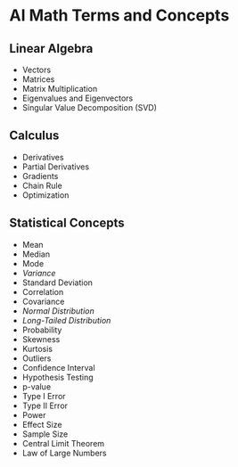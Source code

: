 # AI Math Terms and Concepts

## Linear Algebra
  - Vectors
  - Matrices
  - Matrix Multiplication
  - Eigenvalues and Eigenvectors
  - Singular Value Decomposition (SVD)

## Calculus
  - Derivatives
  - Partial Derivatives
  - Gradients
  - Chain Rule
  - Optimization

## Statistical Concepts
  - Mean
  - Median
  - Mode
  - *Variance*
  - Standard Deviation
  - Correlation
  - Covariance
  - *Normal Distribution*
  - *Long-Tailed Distribution*
  - Probability
  - Skewness
  - Kurtosis
  - Outliers
  - Confidence Interval
  - Hypothesis Testing
  - p-value
  - Type I Error
  - Type II Error
  - Power
  - Effect Size
  - Sample Size
  - Central Limit Theorem
  - Law of Large Numbers